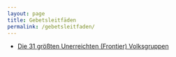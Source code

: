 ```yaml
---
layout: page
title: Gebetsleitfäden
permalink: /gebetsleitfaden/
---
```



* [Die 31 größten Unerreichten (Frontier) Volksgruppen](/gebetsleitfaden/31)
